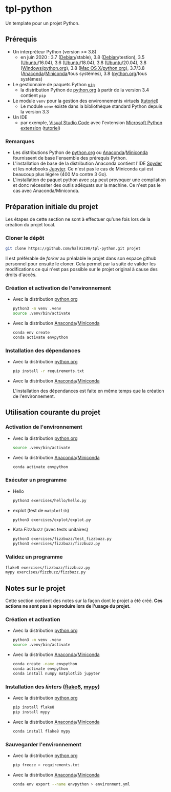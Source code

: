 # tpl-python
Un template pour un projet Python.

## Prérequis
* Un interpréteur Python (version >= 3.8)
  * en juin 2020 :
    3.7 ([Debian](https://packages.debian.org/search?keywords=python3&searchon=names&exact=1&suite=all&section=all)/stable),
    3.8 ([Debian](https://packages.debian.org/search?keywords=python3&searchon=names&exact=1&suite=all&section=all)/testion),
    3.5 ([Ubuntu](https://packages.ubuntu.com/search?keywords=python3&searchon=names&exact=1&suite=all&section=all)/16.04),
    3.6 ([Ubuntu](https://packages.ubuntu.com/search?keywords=python3&searchon=names&exact=1&suite=all&section=all)/18.04),
    3.8 ([Ubuntu](https://packages.ubuntu.com/search?keywords=python3&searchon=names&exact=1&suite=all&section=all)/20.04),
    3.8 ([Windows/python.org](https://www.python.org/downloads/windows/)), 3.8 ([Mac OS X/python.org](https://www.python.org/downloads/mac-osx/)),
    3.7/3.8 ([Anaconda](https://www.anaconda.com/products/individual)/[Miniconda](https://docs.conda.io/en/latest/miniconda.html)/tous systèmes),
    3.8 ([python.org](https://www.python.org/downloads/)/tous systèmes)
* Le gestionnaire de paquets Python [`pip`](https://pip.pypa.io/en/stable/)
  * la distribution Python de [python.org](https://www.python.org/) à partir de la version 3.4 contient `pip`
* Le module `venv` pour la gestion des environnements virtuels ([tutoriel](https://docs.python.org/3/tutorial/venv.html))
  * Le module `venv` existe dans la bibliothèque standard Python depuis la version 3.3
* Un IDE
  * par exemple, [Visual Studio Code](https://code.visualstudio.com/) avec l'extension [Microsoft Python extension](https://marketplace.visualstudio.com/items?itemName=ms-python.python) ([tutoriel](https://code.visualstudio.com/docs/python/python-tutorial))

### Remarques
* Les distributions Python de [python.org](https://www.python.org/) ou [Anaconda](https://www.anaconda.com/products/individual)/[Miniconda](https://docs.conda.io/en/latest/miniconda.html) fournissent de base l'ensemble des prérequis Python.
* L'installation de base de la distribution Anaconda contient l'IDE [Spyder](https://www.spyder-ide.org/) et les notebooks [Jupyter](https://jupyter.org/). Ce n'est pas le cas de Miniconda qui est beaucoup plus légère (400 Mo contre 3 Go).
* L'installation de paquet python avec `pip` peut provoquer une compilation et donc nécessiter des outils adéquats sur la machine. Ce n'est pas le cas avec Anaconda/Miniconda.

## Préparation initiale du projet
Les étapes de cette section ne sont à effectuer qu'une fois lors de la création du projet local.

### Cloner le dépôt
```bash
git clone https://github.com/hal91190/tpl-python.git projet
```
Il est préférable de *forker* au préalable le projet dans son espace github personnel pour ensuite le cloner.
Cela permet par la suite de valider les modifications ce qui n'est pas possible sur le projet original à cause des droits d'accès.

### Création et activation de l'environnement
* Avec la distribution [python.org](https://www.python.org/)
  ```bash
  python3 -m venv .venv
  source .venv/bin/activate
  ```
* Avec la distribution [Anaconda](https://www.anaconda.com/products/individual)/[Miniconda](https://docs.conda.io/en/latest/miniconda.html)
  ```bash
  conda env create
  conda activate envpython
  ```

### Installation des dépendances
* Avec la distribution [python.org](https://www.python.org/)
  ```bash
  pip install -r requirements.txt
  ```
* Avec la distribution [Anaconda](https://www.anaconda.com/products/individual)/[Miniconda](https://docs.conda.io/en/latest/miniconda.html)

  L'installation des dépendances est faite en même temps que la création de l'environnement.

## Utilisation courante du projet
### Activation de l'environnement
* Avec la distribution [python.org](https://www.python.org/)
  ```bash
  source .venv/bin/activate
  ```
* Avec la distribution [Anaconda](https://www.anaconda.com/products/individual)/[Miniconda](https://docs.conda.io/en/latest/miniconda.html)
  ```bash
  conda activate envpython
  ```

### Exécuter un programme
* Hello
  ```bash
  python3 exercises/hello/hello.py
  ```
* explot (test de `matplotlib`)
  ```bash
  python3 exercises/explot/explot.py
  ```
* Kata _Fizzbuzz_ (avec tests unitaires)
  ```bash
  python3 exercises/fizzbuzz/test_fizzbuzz.py
  python3 exercises/fizzbuzz/fizzbuzz.py
  ```

### Validez un programme
```bash
flake8 exercises/fizzbuzz/fizzbuzz.py
mypy exercises/fizzbuzz/fizzbuzz.py
```

## Notes sur le projet
Cette section contient des notes sur la façon dont le projet a été créé.
**Ces actions ne sont pas à reproduire lors de l'usage du projet.**

### Création et activation
* Avec la distribution [python.org](https://www.python.org/)
  ```bash
  python3 -m venv .venv
  source .venv/bin/activate
  ```
* Avec la distribution [Anaconda](https://www.anaconda.com/products/individual)/[Miniconda](https://docs.conda.io/en/latest/miniconda.html)
  ```bash
  conda create -name envpython
  conda activate envpython
  conda install numpy matplotlib jupyter
  ```

### Installation des _linters_ ([flake8](https://flake8.pycqa.org/en/latest/index.html#), [mypy](http://mypy-lang.org/))
* Avec la distribution [python.org](https://www.python.org/)
  ```bash
  pip install flake8
  pip install mypy
  ```
* Avec la distribution [Anaconda](https://www.anaconda.com/products/individual)/[Miniconda](https://docs.conda.io/en/latest/miniconda.html)
  ```bash
  conda install flake8 mypy
  ```

### Sauvegarder l'environnement
* Avec la distribution [python.org](https://www.python.org/)
  ```bash
  pip freeze > requirements.txt
  ```
* Avec la distribution [Anaconda](https://www.anaconda.com/products/individual)/[Miniconda](https://docs.conda.io/en/latest/miniconda.html)
  ```bash
  conda env export --name envpython > environment.yml
  ```
